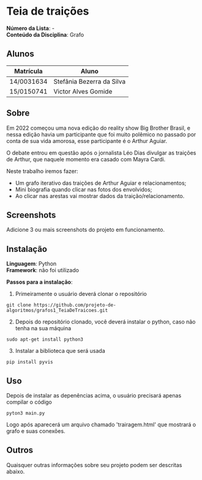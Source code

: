 
# Teia de traições

**Número da Lista**: -<br>
**Conteúdo da Disciplina**: Grafo <br>

## Alunos
|Matrícula | Aluno |
| -- | -- |
| 14/0031634  |  Stefânia Bezerra da Silva |
| 15/0150741  |  Victor Alves Gomide |

## Sobre 
Em 2022 começou uma nova edição do reality show Big Brother Brasil, e nessa edição havia um participante que foi muito polêmico no passado por conta de sua vida amorosa, esse participante é o Arthur Aguiar.

O debate entrou em questão após o jornalista Léo Dias divulgar as traições de Arthur, que naquele momento era casado com Mayra Cardi.

Neste trabalho iremos fazer:
- Um grafo iterativo das traições de Arthur Aguiar e relacionamentos;
- Mini biografia quando clicar nas fotos dos envolvidos;
- Ao clicar nas arestas vai mostrar dados da traição/relacionamento.

## Screenshots
Adicione 3 ou mais screenshots do projeto em funcionamento.

## Instalação 
**Linguagem**: Python<br>
**Framework**: não foi utilizado<br>

**Passos para a instalação**:
1) Primeiramente o usuário deverá clonar o repositório

``
git clone https://github.com/projeto-de-algoritmos/grafos1_TeiaDeTraicoes.git
``


2) Depois do repositório clonado, você deverá instalar o python, caso não tenha na sua máquina

``
sudo apt-get install python3
``

3) Instalar a biblioteca que será usada 

``
pip install pyvis
``


## Uso 
Depois de instalar as depenências acima, o usuário precisará apenas compilar o código

``
pyton3 main.py
``

Logo após aparecerá um arquivo chamado 'trairagem.html' que mostrará o grafo e suas conexões.

## Outros 
Quaisquer outras informações sobre seu projeto podem ser descritas abaixo.
